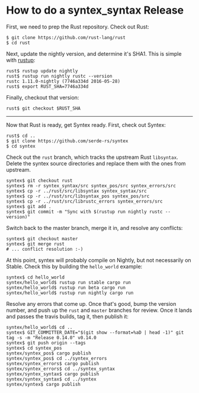 How to do a syntex\_syntax Release
==================================

First, we need to prep the Rust repository. Check out Rust:

```
$ git clone https://github.com/rust-lang/rust
$ cd rust
```

Next, update the nightly version, and determine it's SHA1. This is simple
with [rustup](http://rustup.rs/):

```
rust$ rustup update nightly
rust$ rustup run nightly rustc --version
rustc 1.11.0-nightly (7746a334d 2016-05-28)
rust$ export RUST_SHA=7746a334d
```

Finally, checkout that version:

```
rust$ git checkout $RUST_SHA
```

---

Now that Rust is ready, get Syntex ready. First, check out Syntex:

```
rust$ cd ..
$ git clone https://github.com/serde-rs/syntex
$ cd syntex
```

Check out the `rust` branch, which tracks the upstream Rust `libsyntax`. Delete
the syntex source directories and replace them with the ones from upstream.

```
syntex$ git checkout rust
syntex$ rm -r syntex_syntax/src syntex_pos/src syntex_errors/src
syntex$ cp -r ../rust/src/libsyntax syntex_syntax/src
syntex$ cp -r ../rust/src/libsyntax_pos syntex_pos/src
syntex$ cp -r ../rust/src/librustc_errors syntex_errors/src
syntex$ git add .
syntex$ git commit -m "Sync with $(rustup run nightly rustc --version)"
```

Switch back to the master branch, merge it in, and resolve any conflicts:

```
syntex$ git checkout master
syntex$ git merge rust
# ... conflict resolution :-)
```

At this point, syntex will probably compile on Nightly, but not necessarily on
Stable. Check this by building the `hello_world` example:

```
syntex$ cd hello_world
syntex/hello_world$ rustup run stable cargo run
syntex/hello_world$ rustup run beta cargo run
syntex/hello_world$ rustup run nightly cargo run
```

Resolve any errors that come up. Once that's good, bump the version number, and
push up the `rust` and `master` branches for review. Once it lands and passes
the travis builds, tag it, then publish it:

```
syntex/hello_world$ cd ..
syntex$ GIT_COMMITTER_DATE="$(git show --format=%aD | head -1)" git tag -s -m "Release 0.14.0" v0.14.0
syntex$ git push origin --tags
syntex$ cd syntex_pos
syntex/syntex_pos$ cargo publish
syntex/syntex_pos$ cd ../syntex_errors
syntex/syntex_errors$ cargo publish
syntex/syntex_errors$ cd ../syntex_syntax
syntex/syntex_syntax$ cargo publish
syntex/syntex_syntax$ cd ../syntex
syntex/syntex$ cargo publish
```
